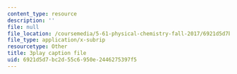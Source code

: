 ```yaml
---
content_type: resource
description: ''
file: null
file_location: /coursemedia/5-61-physical-chemistry-fall-2017/6921d5d7bc2d55c6950e2446275397f5_JzW4RYICOdA.vtt
file_type: application/x-subrip
resourcetype: Other
title: 3play caption file
uid: 6921d5d7-bc2d-55c6-950e-2446275397f5
---
```

